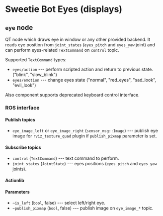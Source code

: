 Sweetie Bot Eyes (displays)
==================

`eye` node
------------------

QT node which draws eye in window or any other provided backend. It reads eye position from `joint_states` (`eyes_pitch` and `eyes_yaw` joint) 
and can perform eyes-related `TextCommand` on `control` topic.

Supported `TextCommand` types:
* `eyes/action` --- perform scripted action and return to previous state. ("blink", "slow\_blink")
* `eyes/emotion` --- change eyes state ("normal", "red\_eyes", "sad\_look", "evil\_look")

Also component supports deprecated keyboard control interface.

### ROS interface

#### Publish topics

* `eye_image_left` or `eye_image_right` (`sensor_msg::Image`) --- publish eye image for `rviz_texture_quad` plugin if `publish_pixmap` parameter is set.

#### Subscribe topics

* `control` (`TextCommand`) --- text command to perform.
* `joint_states` (`JointState`)  --- eyes positions (`eyes_pitch` and `eyes_yaw` joints).

#### Actionlib

#### Parameters

* `~is_left` (`bool`, false) --- select left/right eye.
* `~publish_pixmap` (`bool`, false) --- publish image on `eye_image_*` topic.

